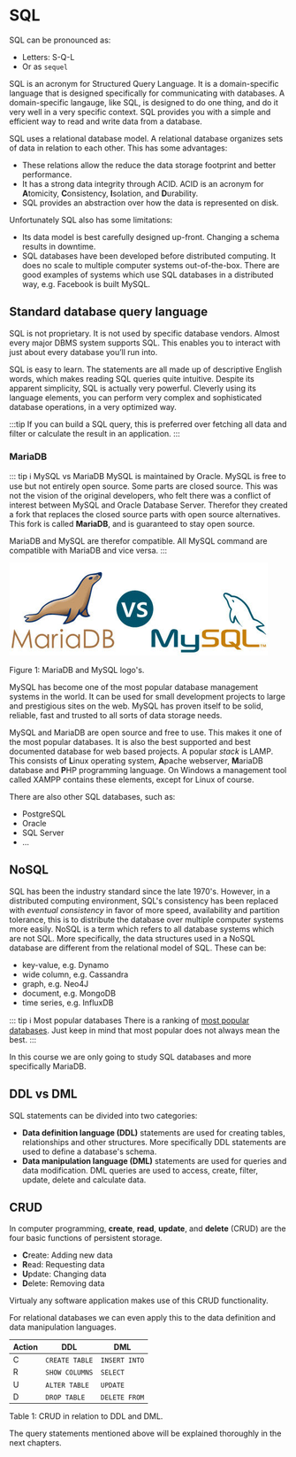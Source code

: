 # SQL

SQL can be pronounced as:

* Letters: S-Q-L
* Or as `sequel`

SQL is an acronym for Structured Query Language. It is a domain-specific language that is designed specifically for communicating with databases. A domain-specific langauge, like SQL, is designed to do one thing, and do it very well in a very specific context. SQL provides you with a simple and efficient way to read and write data from a database.

SQL uses a relational database model. A relational database organizes sets of data in relation to each other. This has some advantages:

- These relations allow the reduce the data storage footprint and better performance.
- It has a strong data integrity through ACID. ACID is an acronym for **A**tomicity, **C**onsistency, **I**solation, and **D**urability. 
- SQL provides an abstraction over how the data is represented on disk.

Unfortunately SQL also has some limitations:

- Its data model is best carefully designed up-front. Changing a schema results in downtime.
- SQL databases have been developed before distributed computing. It does no scale to multiple computer systems out-of-the-box. There are good examples of systems which use SQL databases in a distributed way, e.g. Facebook is built MySQL.

## Standard database query language

SQL is not proprietary. It is not used by specific database vendors. Almost every major DBMS system supports SQL. This enables you to interact with just about every database you’ll run into.

SQL is easy to learn. The statements are all made up of descriptive English words, which makes reading SQL queries quite intuitive. Despite its apparent simplicity, SQL is actually very powerful. Cleverly using its language elements, you can perform very complex and sophisticated database operations, in a very optimized way. 

:::tip
If you can build a SQL query, this is preferred over fetching all data and filter or calculate the result in an application.
:::

### MariaDB

::: tip ℹ️ MySQL vs MariaDB
MySQL is maintained by Oracle. MySQL is free to use but not entirely open source. Some parts are closed source. This was not the vision of the original developers, who felt there was a conflict of interest between MySQL and Oracle Database Server. Therefor they created a fork that replaces the closed source parts with open source alternatives. This fork is called **MariaDB**, and is guaranteed to stay open source.

MariaDB and MySQL are therefor compatible. All MySQL command are compatible with MariaDB and vice versa.
:::

![MariaDB and MySQL logo](./img/mariadb_vs_mysql.jpg)

Figure 1: MariaDB and MySQL logo's.

MySQL has become one of the most popular database management systems in the world. It can be used for small development projects to large and prestigious sites on the web. MySQL has proven itself to be solid, reliable, fast and trusted to all sorts of data storage needs.

MySQL and MariaDB are open source and free to use. This makes it one of the most popular databases. It is also the best supported and best documented database for web based projects. A popular *stack* is LAMP. This consists of **L**inux operating system, **A**pache webserver, **M**ariaDB database and **P**HP programming language. On Windows a management tool called XAMPP contains these elements, except for Linux of course.

There are also other SQL databases, such as:

- PostgreSQL
- Oracle
- SQL Server
- ...

## NoSQL

SQL has been the industry standard since the late 1970's. However, in a distributed computing environment, SQL's consistency has been replaced with *eventual consistency* in favor of more speed, availability and partition tolerance, this is to distribute the database over multiple computer systems more easily. NoSQL is a term which refers to all database systems which are not SQL. More specifically, the data structures used in a NoSQL database are different from the relational model of SQL. These can be:

- key-value, e.g. Dynamo
- wide column, e.g. Cassandra
- graph, e.g. Neo4J
- document, e.g. MongoDB
- time series, e.g. InfluxDB

::: tip ℹ️ Most popular databases
There is a ranking of [most popular databases](https://db-engines.com/en/ranking). Just keep in mind that most popular does not always mean the best.
:::

In this course we are only going to study SQL databases and more specifically MariaDB.

## DDL vs DML

SQL statements can be divided into two categories:

* **Data definition language \(DDL\)** statements are used for creating tables, relationships and other structures. More specifically DDL statements are used to define a database's schema.
* **Data manipulation language \(DML\)** statements are used for queries and data modification. DML queries are used to access, create, filter, update, delete and calculate data.

## CRUD

In computer programming, **create**, **read**, **update**, and **delete** (CRUD) are the four basic functions of persistent storage.

* **C**reate: Adding new data
* **R**ead: Requesting data
* **U**pdate: Changing data
* **D**elete: Removing data

Virtualy any software application makes use of this CRUD functionality.

For relational databases we can even apply this to the data definition and data manipulation languages.

Action | DDL | DML
---|---|---
C | `CREATE TABLE` | `INSERT INTO`
R | `SHOW COLUMNS` | `SELECT`
U | `ALTER TABLE` | `UPDATE`
D | `DROP TABLE` | `DELETE FROM`

Table 1: CRUD in relation to DDL and DML.

The query statements mentioned above will be explained thoroughly in the next chapters.
